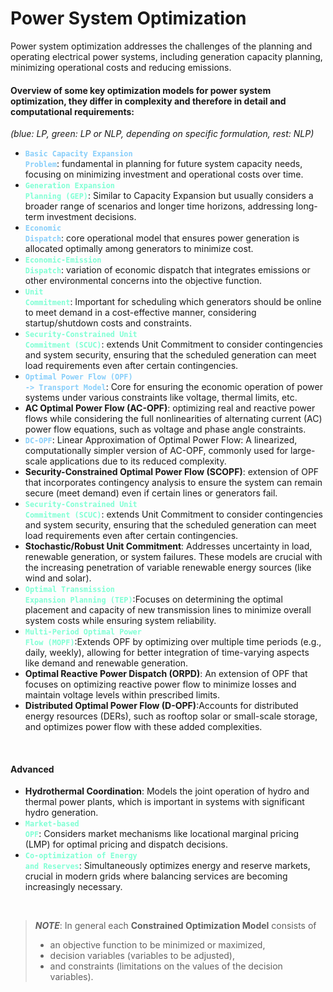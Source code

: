 # Power System Optimization

Power system optimization addresses the challenges of the planning and operating electrical power systems, including generation capacity planning, minimizing operational costs and reducing emissions.  

#### Overview of some key optimization models for power system optimization, they differ in complexity and therefore in detail and computational requirements:
_(blue: LP, green: LP or NLP, depending on specific formulation, rest: NLP)_
- <code style="color : LightSkyBlue">**Basic Capacity Expansion Problem**</code>: fundamental in planning for future system capacity needs, focusing on minimizing investment and operational costs over time.
- <code style="color : Aquamarine">**Generation Expansion Planning (GEP)**</code>: Similar to Capacity Expansion but usually considers a broader range of scenarios and longer time horizons, addressing long-term investment decisions.
- <code style="color : LightSkyBlue">**Economic Dispatch**</code>: core operational model that ensures power generation is allocated optimally among generators to minimize cost.
- <code style="color : Aquamarine">**Economic-Emission Dispatch**</code>: variation of economic dispatch that integrates emissions or other environmental concerns into the objective function.
- <code style="color : Aquamarine">**Unit Commitment**</code>: Important for scheduling which generators should be online to meet demand in a cost-effective manner, considering startup/shutdown costs and constraints.
- <code style="color : Aquamarine">**Security-Constrained Unit Commitment (SCUC)**</code>: extends Unit Commitment to consider contingencies and system security, ensuring that the scheduled generation can meet load requirements even after certain contingencies.
- <code style="color : LightSkyBlue">**Optimal Power Flow (OPF) -> Transport Model**</code>: Core for ensuring the economic operation of power systems under various constraints like voltage, thermal limits, etc.
- **AC Optimal Power Flow (AC-OPF)**: optimizing real and reactive power flows while considering the full nonlinearities of alternating current (AC) power flow equations, such as voltage and phase angle constraints.
- <code style="color : LightSkyBlue">**DC-OPF**</code>: Linear Approximation of Optimal Power Flow: A linearized, computationally simpler version of AC-OPF, commonly used for large-scale applications due to its reduced complexity.
- **Security-Constrained Optimal Power Flow (SCOPF)**: extension of OPF that incorporates contingency analysis to ensure the system can remain secure (meet demand) even if certain lines or generators fail.
- <code style="color : Aquamarine">**Security-Constrained Unit Commitment (SCUC)**</code>: extends Unit Commitment to consider contingencies and system security, ensuring that the scheduled generation can meet load requirements even after certain contingencies.
- **Stochastic/Robust Unit Commitment**: Addresses uncertainty in load, renewable generation, or system failures. These models are crucial with the increasing penetration of variable renewable energy sources (like wind and solar).
- <code style="color : Aquamarine">**Optimal Transmission Expansion Planning (TEP)**</code>:Focuses on determining the optimal placement and capacity of new transmission lines to minimize overall system costs while ensuring system reliability.
- <code style="color : Aquamarine">**Multi-Period Optimal Power Flow (MOPF)**</code>:Extends OPF by optimizing over multiple time periods (e.g., daily, weekly), allowing for better integration of time-varying aspects like demand and renewable generation.
- **Optimal Reactive Power Dispatch (ORPD)**: An extension of OPF that focuses on optimizing reactive power flow to minimize losses and maintain voltage levels within prescribed limits.
- **Distributed Optimal Power Flow (D-OPF)**:Accounts for distributed energy resources (DERs), such as rooftop solar or small-scale storage, and optimizes power flow with these added complexities.
<br>

#### Advanced

- **Hydrothermal Coordination**: Models the joint operation of hydro and thermal power plants, which is important in systems with significant hydro generation.
- <code style="color : Aquamarine">**Market-based OPF**</code>: Considers market mechanisms like locational marginal pricing (LMP) for optimal pricing and dispatch decisions.
- <code style="color : Aquamarine">**Co-optimization of Energy and Reserves**</code>: Simultaneously optimizes energy and reserve markets, crucial in modern grids where balancing services are becoming increasingly necessary.

<br>

> **_NOTE_**: In general each **Constrained Optimization Model** consists of
> - an objective function to be minimized or maximized, 
> - decision variables (variables to be adjusted), 
> - and constraints (limitations on the values of the decision variables).  
>  


